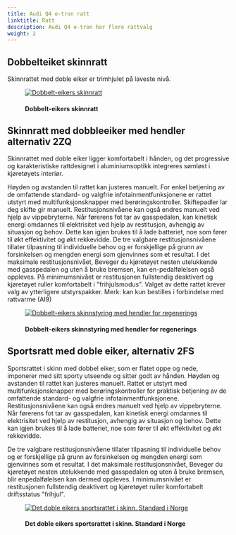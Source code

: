 ```yaml
---
title: Audi Q4 e-tron ratt
linktitle: Ratt
description: Audi Q4 e-tron har flere rattvalg
weight: 2
---
```

<!-- markdownlint-disable MD033 -->
## Dobbelteiket skinnratt

Skinnrattet med doble eiker er trimhjulet på laveste nivå.

<figure>
    <a href="https://media.electrichasgoneaudi.net/multimedia/models/q4-e-tron/interior/steeringwheels/standard.jpg">
        <img src="https://media.electrichasgoneaudi.net/multimedia/models/q4-e-tron/interior/steeringwheels/standard.jpg"
        class="img-fluid" alt="Dobbelt-eikers skinnratt" title="Dobbelt-eikers skinnratt">
    </a>
    <figcaption><h4>Dobbelt-eikers skinnratt</h4></figcaption>
</figure>

## Skinnratt med dobbleeiker med hendler alternativ 2ZQ

Skinnrattet med doble eiker ligger komfortabelt i hånden, og det progressive og karakteristiske rattdesignet i aluminiumsoptikk integreres sømløst i kjøretøyets interiør.

Høyden og avstanden til rattet kan justeres manuelt. For enkel betjening av de omfattende standard- og valgfrie infotainmentfunksjonene er rattet utstyrt med multifunksjonsknapper med berøringskontroller. Skiftepadler lar deg skifte gir manuelt.
Restitusjonsnivåene kan også endres manuelt ved hjelp av vippebryterne. Når førerens fot
tar av gasspedalen, kan kinetisk energi omdannes til elektrisitet ved hjelp av restitusjon, avhengig av situasjon og behov. Dette kan igjen brukes til å lade batteriet, noe som fører til økt effektivitet
og økt rekkevidde.
De tre valgbare restitusjonsnivåene tillater tilpasning til individuelle behov og er forskjellige
på grunn av forsinkelsen og mengden energi som gjenvinnes som et resultat. I det maksimale restitusjonsnivået,
Beveger du kjøretøyet nesten utelukkende med gasspedalen og uten å bruke bremsen, kan en-pedalfølelsen også oppleves. På minimumsnivået er restitusjonen fullstendig deaktivert og kjøretøyet ruller komfortabelt i "frihjulsmodus". Valget av dette rattet krever valg av ytterligere utstyrspakker.
Merk: kan kun bestilles i forbindelse med rattvarme (AI9)

<figure>
    <a href="https://media.electrichasgoneaudi.net/multimedia/models/q4-e-tron/interior/steeringwheels/2zq.jpg">
        <img src="https://media.electrichasgoneaudi.net/multimedia/models/q4-e-tron/interior/steeringwheels/2zqs.jpg"
        class="img-fluid" alt="Dobbelt-eikers skinnstyring med hendler for regenerings" title="Dobbelt-eikers skinnstyring med hendler for regenerings">
    </a>
    <figcaption><h4>Dobbelt-eikers skinnstyring med hendler for regenerings</h4></figcaption>
</figure>

## Sportsratt med doble eiker, alternativ 2FS

Sportsrattet i skinn med dobbel eiker, som er flatet oppe og nede, imponerer med sitt sporty utseende og sitter godt
av hånden. Høyden og avstanden til rattet kan justeres manuelt. Rattet er utstyrt med multifunksjonsknapper med berøringskontroller for praktisk betjening av de omfattende standard- og valgfrie infotainmentfunksjonene.
Restitusjonsnivåene kan også endres manuelt ved hjelp av vippebryterne. Når førerens fot
tar av gasspedalen, kan kinetisk energi omdannes til elektrisitet ved hjelp av restitusjon, avhengig av situasjon og behov. Dette kan igjen brukes til å lade batteriet, noe som fører til økt effektivitet
og økt rekkevidde.

De tre valgbare restitusjonsnivåene tillater tilpasning til individuelle behov og er forskjellige
på grunn av forsinkelsen og mengden energi som gjenvinnes som et resultat. I det maksimale restitusjonsnivået,
Beveger du kjøretøyet nesten utelukkende med gasspedalen og uten å bruke bremsen, blir enpedalfølelsen
kan dermed oppleves. I minimumsnivået er restitusjonen fullstendig deaktivert og kjøretøyet ruller komfortabelt
driftsstatus "frihjul".

<figure>
    <a href="https://media.electrichasgoneaudi.net/multimedia/models/q4-e-tron/interior/steeringwheels/2fs.jpg">
        <img src="https://media.electrichasgoneaudi.net/multimedia/models/q4-e-tron/interior/steeringwheels/2fss.jpg"
        class="img-fluid" alt="Det doble eikers sportsrattet i skinn. Standard i Norge" title="Det doble eikers sportsrattet i skinn. Standard i Norge">
    </a>
    <figcaption><h4>Det doble eikers sportsrattet i skinn. Standard i Norge</h4></figcaption>
</figure>

